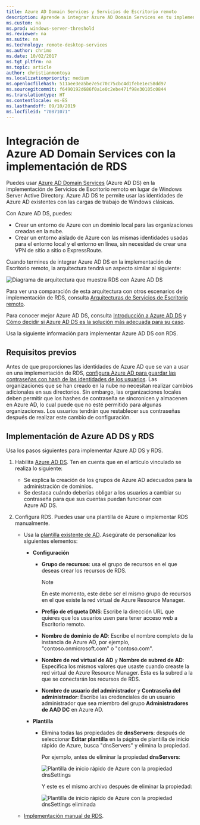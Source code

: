 ```yaml
---
title: Azure AD Domain Services y Servicios de Escritorio remoto
description: Aprende a integrar Azure AD Domain Services en tu implementación de RDS.
ms.custom: na
ms.prod: windows-server-threshold
ms.reviewer: na
ms.suite: na
ms.technology: remote-desktop-services
ms.author: chrimo
ms.date: 10/02/2017
ms.tgt_pltfrm: na
ms.topic: article
author: christianmontoya
ms.localizationpriority: medium
ms.openlocfilehash: 511aee3ea5be7e5c70c75cbc4d1febe1ec58dd97
ms.sourcegitcommit: f6490192d686f0a1e0c2ebe471f98e30105c0844
ms.translationtype: HT
ms.contentlocale: es-ES
ms.lasthandoff: 09/10/2019
ms.locfileid: "70871071"
---
```

# <a name="integrate-azure-ad-domain-services-with-your-rds-deployment"></a>Integración de Azure AD Domain Services con la implementación de RDS

Puedes usar [Azure AD Domain Services](/azure/active-directory-domain-services/active-directory-ds-overview) (Azure AD DS) en la implementación de Servicios de Escritorio remoto en lugar de Windows Server Active Directory. Azure AD DS te permite usar las identidades de Azure AD existentes con las cargas de trabajo de Windows clásicas.

Con Azure AD DS, puedes: 
- Crear un entorno de Azure con un dominio local para las organizaciones creadas en la nube. 
- Crear un entorno aislado de Azure con las mismas identidades usadas para el entorno local y el entorno en línea, sin necesidad de crear una VPN de sitio a sitio o ExpressRoute. 

Cuando termines de integrar Azure AD DS en la implementación de Escritorio remoto, la arquitectura tendrá un aspecto similar al siguiente:

![Diagrama de arquitectura que muestra RDS con Azure AD DS](media/aadds-rds.png)

Para ver una comparación de esta arquitectura con otros escenarios de implementación de RDS, consulta [Arquitecturas de Servicios de Escritorio remoto](desktop-hosting-logical-architecture.md).

Para conocer mejor Azure AD DS, consulta [Introducción a Azure AD DS](/azure/active-directory-domain-services/active-directory-ds-overview) y [Cómo decidir si Azure AD DS es la solución más adecuada para su caso](/azure/active-directory-domain-services/active-directory-ds-comparison).

Usa la siguiente información para implementar Azure AD DS con RDS.

## <a name="prerequisites"></a>Requisitos previos

Antes de que proporciones las identidades de Azure AD que se van a usar en una implementación de RDS, [configura Azure AD para guardar las contraseñas con hash de las identidades de los usuarios](/azure/active-directory-domain-services/active-directory-ds-getting-started-password-sync). Las organizaciones que se han creado en la nube no necesitan realizar cambios adicionales en sus directorios. Sin embargo, las organizaciones locales deben permitir que los hashes de contraseña se sincronicen y almacenen en Azure AD, lo cual puede que no esté permitido para algunas organizaciones. Los usuarios tendrán que restablecer sus contraseñas después de realizar este cambio de configuración.

## <a name="deploy-azure-ad-ds-and-rds"></a>Implementación de Azure AD DS y RDS 
Usa los pasos siguientes para implementar Azure AD DS y RDS.

1. Habilita [Azure AD DS](/azure/active-directory-domain-services/active-directory-ds-getting-started). Ten en cuenta que en el artículo vinculado se realiza lo siguiente:
   - Se explica la creación de los grupos de Azure AD adecuados para la administración de dominios.
   - Se destaca cuándo deberías obligar a los usuarios a cambiar su contraseña para que sus cuentas puedan funcionar con Azure AD DS.
   
2. Configura RDS. Puedes usar una plantilla de Azure o implementar RDS manualmente.
   - Usa la [plantilla existente de AD](https://azure.microsoft.com/resources/templates/rds-deployment-existing-ad/). Asegúrate de personalizar los siguientes elementos:
   
     - **Configuración**
       - **Grupo de recursos**: usa el grupo de recursos en el que deseas crear los recursos de RDS.
         > [!NOTE] 
         > En este momento, este debe ser el mismo grupo de recursos en el que existe la red virtual de Azure Resource Manager.

       - **Prefijo de etiqueta DNS**: Escribe la dirección URL que quieres que los usuarios usen para tener acceso web a Escritorio remoto.
       - **Nombre de dominio de AD**: Escribe el nombre completo de la instancia de Azure AD, por ejemplo, "contoso.onmicrosoft.com" o "contoso.com".
       - **Nombre de red virtual de AD** y **Nombre de subred de AD**: Especifica los mismos valores que usaste cuando creaste la red virtual de Azure Resource Manager. Esta es la subred a la que se conectarán los recursos de RDS.
       - **Nombre de usuario del administrador** y **Contraseña del administrador**: Escribe las credenciales de un usuario administrador que sea miembro del grupo **Administradores de AAD DC** en Azure AD.
   
     - **Plantilla**
        - Elimina todas las propiedades de **dnsServers**: después de seleccionar **Editar plantilla** en la página de plantilla de inicio rápido de Azure, busca "dnsServers" y elimina la propiedad. 

           Por ejemplo, antes de eliminar la propiedad **dnsServers**:
      
           ![Plantilla de inicio rápido de Azure con la propiedad dnsSettings](media/rds-remove-dnssettings-before.png)

           Y este es el mismo archivo después de eliminar la propiedad:

           ![Plantilla de inicio rápido de Azure con la propiedad dnsSettings eliminada](media/rds-remove-dnssettings-after.png)
   
   - [Implementación manual de RDS](rds-deploy-infrastructure.md). 

